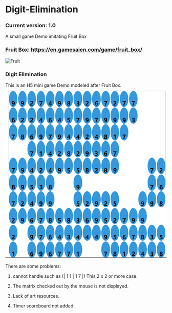 # Digit-Elimination
### Current version: 1.0

A small game Demo imitating Fruit Box

### Fruit Box: https://en.gamesaien.com/game/fruit_box/
![Fruit](https://en.gamesaien.com/game/fruit_box/zu01.png)

### Digit Elimination

This is an H5 mini game Demo modeled after Fruit Box.
![Temp](Temp.jpg)

There are some problems: 
1. cannot handle such as (| 1 1 | 1 7 |) This 2 x 2 or more case.

2. The matrix checked out by the mouse is not displayed.

3. Lack of art resources.

4. Timer scoreboard not added.
